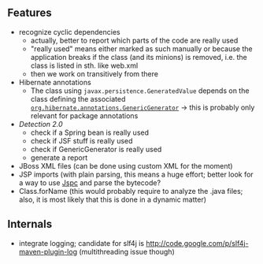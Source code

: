 Features
--------
* recognize cyclic dependencies
    * actually, better to report which parts of the code are really used
    * "really used" means either marked as such manually or because the application breaks if the class (and its minions) is removed, i.e. the class is listed in sth. like web.xml
    * then we work on transitively from there
* Hibernate annotations
   * The class using `javax.persistence.GeneratedValue` depends on the class defining the associated [`org.hibernate.annotations.GenericGenerator`](http://docs.jboss.org/hibernate/orm/4.2/manual/en-US/html/ch05.html#mapping-declaration-id-generator) &rarr; this is probably only relevant for package annotations
* _Detection 2.0_
    * check if a Spring bean is really used
    * check if JSF stuff is really used
    * check if GenericGenerator is really used
    * generate a report
* JBoss XML files (can be done using custom XML for the moment)
* JSP imports (with plain parsing, this means a huge effort; better look for a way to use [Jspc](http://mojo.codehaus.org/jspc-maven-plugin/) and parse the bytecode?
* Class.forName (this would probably require to analyze the .java files; also, it is most likely that this is done in a dynamic matter)

Internals
---------
* integrate logging; candidate for slf4j is http://code.google.com/p/slf4j-maven-plugin-log (multithreading issue though)
